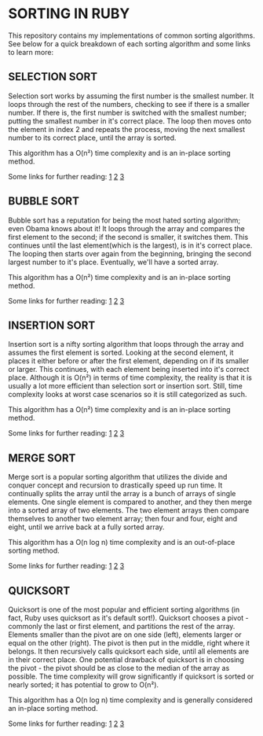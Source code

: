 # SORTING IN RUBY

This repository contains my implementations of common sorting algorithms. See below for a quick breakdown of each sorting algorithm and some links to learn more:

## SELECTION SORT
  Selection sort works by assuming the first number is the smallest number. It loops through the rest of the numbers, checking to see if there is a smaller number. If there is, the first number is switched with the smallest number; putting the smallest number in it's correct place. The loop then moves onto the element in index 2 and repeats the process, moving the next smallest number to its correct place, until the array is sorted.

  This algorithm has a O(n²) time complexity and is an in-place sorting method.

  Some links for further reading:
  [1](https://medium.com/basecs/exponentially-easy-selection-sort-d7a34292b049)
  [2](http://www.geeksforgeeks.org/selection-sort/)
  [3](https://www.hackerearth.com/practice/algorithms/sorting/selection-sort/tutorial/)

## BUBBLE SORT
  Bubble sort has a reputation for being the most hated sorting algorithm; even Obama knows about it! It loops through the array and compares the first element to the second; if the second is smaller, it switches them. This continues until the last element(which is the largest), is in it's correct place. The looping then starts over again from the beginning, bringing the second largest number to it's place. Eventually, we'll have a sorted array.

  This algorithm has a O(n²) time complexity and is an in-place sorting method.

  Some links for further reading:
  [1](https://medium.com/basecs/bubbling-up-with-bubble-sorts-3df5ac88e592)
  [2](https://rosettacode.org/wiki/Sorting_algorithms/Bubble_sort)
  [3](http://www.geeksforgeeks.org/bubble-sort/)

## INSERTION SORT
  Insertion sort is a nifty sorting algorithm that loops through the array and assumes the first element is sorted. Looking at the second element, it places it either before or after the first element, depending on if its smaller or larger. This continues, with each element being inserted into it's correct place. Although it is O(n²) in terms of time complexity, the reality is that it is usually a lot more efficient than selection sort or insertion sort. Still, time complexity looks at worst case scenarios so it is still categorized as such.

  This algorithm has a O(n²) time complexity and is an in-place sorting method.

  Some links for further reading:
  [1](https://medium.com/basecs/inching-towards-insertion-sort-9799274430da)
  [2](http://www.geeksforgeeks.org/insertion-sort/)
  [3](https://www.tutorialspoint.com/data_structures_algorithms/insertion_sort_algorithm.htm)

## MERGE SORT
  Merge sort is a popular sorting algorithm that utilizes the divide and conquer concept and recursion to drastically speed up run time. It continually splits the array until the array is a bunch of arrays of single elements. One single element is compared to another, and they then merge into a sorted array of two elements. The two element arrays then compare themselves to another two element array; then four and four, eight and eight, until we arrive back at a fully sorted array.

  This algorithm has a O(n log n) time complexity and is an out-of-place sorting method.

  Some links for further reading:
  [1](https://medium.com/basecs/making-sense-of-merge-sort-part-1-49649a143478)
  [2](https://medium.com/basecs/making-sense-of-merge-sort-part-2-be8706453209)
  [3](http://www.geeksforgeeks.org/merge-sort/)

## QUICKSORT

  Quicksort is one of the most popular and efficient sorting algorithms (in fact, Ruby uses quicksort as it's default sort!). Quicksort chooses a pivot - commonly the last or first element, and partitions the rest of the array. Elements smaller than the pivot are on one side (left), elements larger or equal on the other (right). The pivot is then put in the middle, right where it belongs. It then recursively calls quicksort each side, until all elements are in their correct place. One potential drawback of quicksort is in choosing the pivot - the pivot should be as close to the median of the array as possible. The time complexity will grow significantly if quicksort is sorted or nearly sorted; it has potential to grow to O(n²).

  This algorithm has a O(n log n) time complexity and is generally considered an in-place sorting method.

  Some links for further reading:
  [1](https://medium.com/basecs/pivoting-to-understand-quicksort-part-1-75178dfb9313)
  [2](https://medium.com/basecs/pivoting-to-understand-quicksort-part-2-30161aefe1d3)
  [3](http://www.geeksforgeeks.org/quick-sort/)
